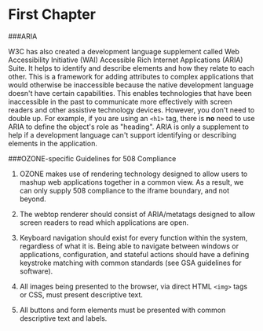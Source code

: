 # First Chapter

###ARIA

W3C has also created a development language supplement called Web Accessibility Initiative (WAI) Accessible Rich Internet Applications (ARIA) Suite. It helps to identify and describe elements and how they relate to each other. This is a framework for adding attributes to complex applications that would otherwise be inaccessible because the native development language doesn't have certain capabilities. This enables technologies that have been inaccessible in the past to communicate more effectively with screen readers and other assistive technology devices. However, you don't need to double up. For example, if you are using an ```<h1>``` tag, there is **no** need to use ARIA to define the object's role as "heading". ARIA is only a supplement to help if a development language can't support identifying or describing elements in the application.



###OZONE-specific Guidelines for 508 Compliance

1. OZONE makes use of rendering technology designed to allow users to mashup web applications together in a common view. As a result, we can only supply 508 compliance to the iframe boundary, and not beyond.

2. The webtop renderer should consist of ARIA/metatags designed to allow screen readers to read which applications are open.

3. Keyboard navigation should exist for every function within the system, regardless of what it is. Being able to navigate between windows or applications, configuration, and stateful actions should have a defining keystroke matching with common standards (see GSA guidelines for software).

4. All images being presented to the browser, via direct HTML ```<img>``` tags or CSS, must present descriptive text.

5. All buttons and form elements must be presented with common descriptive text and labels.
